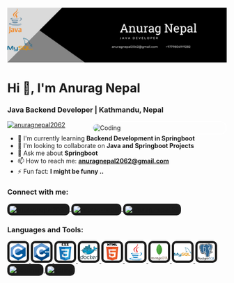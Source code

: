 ![Banner](https://github.com/Anurag-Nepal/Anurag-Nepal/raw/main/Black%20Modern%20Personal%20LinkedIn%20Banner.png)

  
  # Hi 👋, I'm Anurag Nepal
  ### Java Backend Developer | Kathmandu, Nepal

<div style="float: right; border-radius: 15px; overflow: hidden; border: 2px solid white; padding: 5px;">
    <img alt="Coding" align="right" width="300" src="https://cdn.dribbble.com/users/1162077/screenshots/3848914/programmer.gif" style="border-radius: 15px; display: block;" />
</div>

<p align="left">
    <a href="https://twitter.com/anuragnepal2062" target="blank">
        <img src="https://img.shields.io/twitter/follow/anuragnepal2062?logo=twitter&style=for-the-badge" alt="anuragnepal2062" />
    </a>
</p>

- 🌱 I'm currently learning **Backend Development in Springboot**
- 👯 I'm looking to collaborate on **Java and Springboot Projects**
- 💬 Ask me about **Springboot**
- 📫 How to reach me: **anuragnepal2062@gmail.com**
- ⚡ Fun fact: **I might be funny ..**

### Connect with me:
<p align="left">
    <a href="https://twitter.com/anuragnepal2062" target="blank">
        <img align="center" src="https://raw.githubusercontent.com/rahuldkjain/github-profile-readme-generator/master/src/images/icons/Social/twitter.svg" alt="anuragnepal2062" height="30" width="40" style="border-radius: 10px; background-color: #1c1c1c; padding: 5px;" />
    </a>
    <a href="https://linkedin.com/in/anurag-nepal" target="blank">
        <img align="center" src="https://raw.githubusercontent.com/rahuldkjain/github-profile-readme-generator/master/src/images/icons/Social/linked-in-alt.svg" alt="anurag-nepal" height="30" width="40" style="border-radius: 10px; background-color: #1c1c1c; padding: 5px;" />
    </a>
    <a href="https://instagram.com/anurag.nepal.58" target="blank">
        <img align="center" src="https://raw.githubusercontent.com/rahuldkjain/github-profile-readme-generator/master/src/images/icons/Social/instagram.svg" alt="anurag.nepal.58" height="30" width="40" style="border-radius: 10px; background-color: #1c1c1c; padding: 5px;" />
    </a>
</p>

### Languages and Tools:
<p align="left">
    <a href="https://www.cprogramming.com/" target="_blank" rel="noreferrer">
        <img src="https://raw.githubusercontent.com/devicons/devicon/master/icons/c/c-original.svg" alt="c" width="40" height="40" style="border-radius: 10px; background-color: #1c1c1c; padding: 5px;" />
    </a>
    <a href="https://www.w3schools.com/cpp/" target="_blank" rel="noreferrer">
        <img src="https://raw.githubusercontent.com/devicons/devicon/master/icons/cplusplus/cplusplus-original.svg" alt="cplusplus" width="40" height="40" style="border-radius: 10px; background-color: #1c1c1c; padding: 5px;" />
    </a>
    <a href="https://www.w3schools.com/css/" target="_blank" rel="noreferrer">
        <img src="https://raw.githubusercontent.com/devicons/devicon/master/icons/css3/css3-original-wordmark.svg" alt="css3" width="40" height="40" style="border-radius: 10px; background-color: #1c1c1c; padding: 5px;" />
    </a>
    <a href="https://www.docker.com/" target="_blank" rel="noreferrer">
        <img src="https://raw.githubusercontent.com/devicons/devicon/master/icons/docker/docker-original-wordmark.svg" alt="docker" width="40" height="40" style="border-radius: 10px; background-color: #1c1c1c; padding: 5px;" />
    </a>
    <a href="https://www.w3.org/html/" target="_blank" rel="noreferrer">
        <img src="https://raw.githubusercontent.com/devicons/devicon/master/icons/html5/html5-original-wordmark.svg" alt="html5" width="40" height="40" style="border-radius: 10px; background-color: #1c1c1c; padding: 5px;" />
    </a>
    <a href="https://www.java.com" target="_blank" rel="noreferrer">
        <img src="https://raw.githubusercontent.com/devicons/devicon/master/icons/java/java-original.svg" alt="java" width="40" height="40" style="border-radius: 10px; background-color: #1c1c1c; padding: 5px;" />
    </a>
    <a href="https://www.mongodb.com/" target="_blank" rel="noreferrer">
        <img src="https://raw.githubusercontent.com/devicons/devicon/master/icons/mongodb/mongodb-original-wordmark.svg" alt="mongodb" width="40" height="40" style="border-radius: 10px; background-color: #1c1c1c; padding: 5px;" />
    </a>
    <a href="https://www.mysql.com/" target="_blank" rel="noreferrer">
        <img src="https://raw.githubusercontent.com/devicons/devicon/master/icons/mysql/mysql-original-wordmark.svg" alt="mysql" width="40" height="40" style="border-radius: 10px; background-color: #1c1c1c; padding: 5px;" />
    </a>
    <a href="https://www.postgresql.org" target="_blank" rel="noreferrer">
        <img src="https://raw.githubusercontent.com/devicons/devicon/master/icons/postgresql/postgresql-original-wordmark.svg" alt="postgresql" width="40" height="40" style="border-radius: 10px; background-color: #1c1c1c; padding: 5px;" />
    </a>
    <a href="https://postman.com" target="_blank" rel="noreferrer">
        <img src="https://www.vectorlogo.zone/logos/getpostman/getpostman-icon.svg" alt="postman" width="40" height="40" style="border-radius: 10px; background-color: #1c1c1c; padding: 5px;" />
    </a>
    <a href="https://spring.io/" target="_blank" rel="noreferrer">
        <img src="https://www.vectorlogo.zone/logos/springio/springio-icon.svg" alt="spring" width="40" height="40" style="border-radius: 10px; background-color: #1c1c1c; padding: 5px;" />
    </a>
</p>

